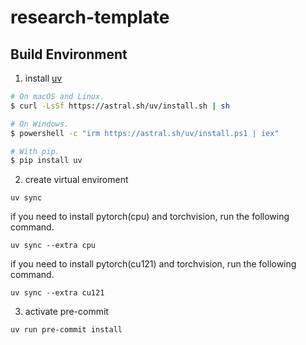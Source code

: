 # research-template

## Build Environment

1. install [uv](https://github.com/astral-sh/uv)

```bash
# On macOS and Linux.
$ curl -LsSf https://astral.sh/uv/install.sh | sh

# On Windows.
$ powershell -c "irm https://astral.sh/uv/install.ps1 | iex"

# With pip.
$ pip install uv
```

2. create virtual enviroment

```
uv sync
```

if you need to install pytorch(cpu) and torchvision, run the following command.

```
uv sync --extra cpu
```

if you need to install pytorch(cu121) and torchvision, run the following command.

```
uv sync --extra cu121
```

3. activate pre-commit

```
uv run pre-commit install
```

